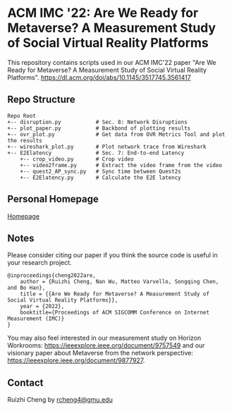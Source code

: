 # ACM IMC '22: Are We Ready for Metaverse? A Measurement Study of Social Virtual Reality Platforms
This repository contains scripts used in our ACM IMC'22 paper "Are We Ready for Metaverse? A Measurement Study of Social Virtual Reality Platforms".
https://dl.acm.org/doi/abs/10.1145/3517745.3561417

## Repo Structure
```
Repo Root
+-- disruption.py           # Sec. 8: Network Disruptions
+-- plot_paper.py           # Backbond of plotting results
+-- ovr_plot.py             # Get data from OVR Metrics Tool and plot the results
+-- wireshark_plot.py       # Plot network trace from Wireshark
+-- E2Elatency              # Sec. 7: End-to-end Latency
    +-- crop_video.py       # Crop video
    +-- video2frame.py      # Extract the video frame from the video
    +-- quest2_AP_sync.py   # Sync time between Quest2s
    +-- E2Elatency.py       # Calculate the E2E latency
```

## Personal Homepage
[Homepage](https://felixshing.github.io/)

## Notes
Please consider citing our paper if you think the source code is useful in your research project.
```
@inproceedings{cheng2022are,
    author = {Ruizhi Cheng, Nan Wu, Matteo Varvello, Songqing Chen, and Bo Han},
    title = {{Are We Ready for Metaverse? A Measurement Study of Social Virtual Reality Platforms}},
    year = {2022},
    booktitle={Proceedings of ACM SIGCOMM Conference on Internet Measurement (IMC)}
}
```
You may also feel interested in our measurement study on Horizon Workrooms: https://ieeexplore.ieee.org/document/9757549
and
our visionary paper about Metaverse from the network perspective: https://ieeexplore.ieee.org/document/9877927.

## Contact
Ruizhi Cheng by rcheng4@gmu.edu
